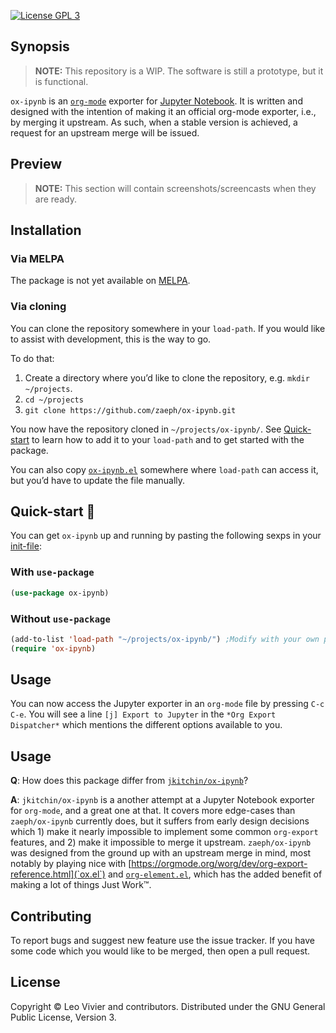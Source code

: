 [![License GPL 3][badge-license]](http://www.gnu.org/licenses/gpl-3.0.txt)

Synopsis
---------------

> **NOTE:** This repository is a WIP.  The software is still
> a prototype, but it is functional.

`ox-ipynb` is an [`org-mode`](https://orgmode.org/) exporter for
[Jupyter Notebook](https://jupyter.org/).  It is written and designed
with the intention of making it an official org-mode exporter, i.e., by
merging it upstream.  As such, when a stable version is achieved,
a request for an upstream merge will be issued.

Preview
---------------

> **NOTE:** This section will contain screenshots/screencasts when they
> are ready.

Installation
---------------

### Via MELPA

The package is not yet available on
[MELPA](https://github.com/melpa/melpa).

### Via cloning

You can clone the repository somewhere in your `load-path`.  If you
would like to assist with development, this is the way to go.

To do that:
1. Create a directory where you’d like to clone the repository,
   e.g. `mkdir ~/projects`.
2. `cd ~/projects`
3. `git clone https://github.com/zaeph/ox-ipynb.git`

You now have the repository cloned in `~/projects/ox-ipynb/`.
See [Quick-start](#quick-start-) to learn how to add it to your
`load-path` and to get started with the package.

You can also copy
[`ox-ipynb.el`](https://github.com/zaeph/ox-ipynb/blob/master/ox-ipynb.el)
somewhere where `load-path` can access it, but you’d have to update the
file manually.

Quick-start 🚀
---------------

You can get `ox-ipynb` up and running by pasting the following sexps in
your
[init-file](https://www.gnu.org/software/emacs/manual/html_node/emacs/Init-File.html):

### With `use-package`

```el
(use-package ox-ipynb)
```

### Without `use-package`

```el
(add-to-list 'load-path "~/projects/ox-ipynb/") ;Modify with your own path
(require 'ox-ipynb)
```

Usage
---------------

You can now access the Jupyter exporter in an `org-mode` file by
pressing `C-c C-e`.  You will see a line `[j] Export to Jupyter` in the
`*Org Export Dispatcher*` which mentions the different options available
to you.

Usage
---------------

**Q**: How does this package differ from [`jkitchin/ox-ipynb`](https://github.com/jkitchin/ox-ipynb)?

**A**: `jkitchin/ox-ipynb` is a another attempt at a Jupyter Notebook
exporter for `org-mode`, and a great one at that.  It covers more
edge-cases than `zaeph/ox-ipynb` currently does, but it suffers from
early design decisions which 1) make it nearly impossible to implement
some common `org-export` features, and 2) make it impossible to merge it
upstream.  `zaeph/ox-ipynb` was designed from the ground up with an
upstream merge in mind, most notably by playing nice with
[https://orgmode.org/worg/dev/org-export-reference.html](`ox.el`) and
[`org-element.el`](https://orgmode.org/worg/dev/org-element-api.html),
which has the added benefit of making a lot of things Just Work™.

Contributing
---------------

To report bugs and suggest new feature use the issue tracker.  If you
have some code which you would like to be merged, then open a pull
request.

License
---------------

Copyright © Leo Vivier and contributors. Distributed under the GNU
General Public License, Version 3.

[badge-license]: https://img.shields.io/badge/license-GPL_3-green.svg
